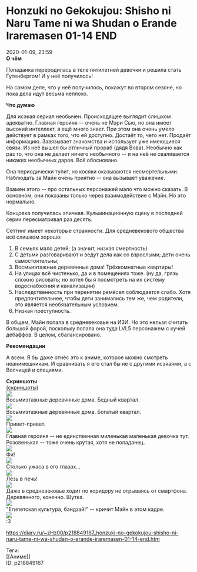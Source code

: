 Honzuki no Gekokujou: Shisho ni Naru Tame ni wa Shudan o Erande Iraremasen 01-14 END
=====================================================================================

   
 2020-01-09, 23:59   
   **О чём**    
   
 Попаданка переродилась в теле пятилетней девочки и решила стать Гутенбергом! И у неё получилось!   
   
 На самом деле, что у неё получилось, покажут во втором сезоне, но пока дела идут весьма неплохо.   
   
  **Что думаю**    
   
 Для исэкая сериал необычен. Происходящее выглядит слишком адекватно. Главная героиня -- очень не Мэри Сью, но она имеет высокий интеллект, а ещё много знает. При этом она очень умело действует в рамках того, что ей доступно. Достаёт то, чего нет. Продаёт информацию. Завязывает знакомства и использует уже имеющиеся связи. Из неё вышел бы отличный прораб (дядя Вова). Необычно как раз то, что она не делает ничего необычного -- и на неё не сваливается никаких необычных даров. Всё обосновано.   
   
 Она периодически тупит, но косяки оказываются несмертельными. Наблюдать за Майн очень приятно -- она вызывает уважение.   
   
 Взамен этого -- про остальных персонажей мало что можно сказать. В основном, они показаны только через взаимодействие с Майн. Но это нормально.   
   
 Концовка получилась эпичная. Кульминационную сцену в последней серии пересматривал раз десять.   
   
 Сеттинг имеет некоторые странности. Для средневекового общества всё слишком хорошо:   
 1. В семьях мало детей; (а значит, низкая смертность)   
 2. С детьми разговаривают и ведут дела как со взрослыми; дети очень самостоятельны;   
 3. Восмьиэтажные деревянные дома! Трёхкомнатные квартиры!   
 4. На улицах всё чистенько, да и в помещениях тоже. (ну да, грязь сложно рисовать; но хотел бы я посмотреть на их систему водоснабжения и канализации)   
 5. Наследственность при перенятии ремёсел соблюдается слабо. Хотя предпочтительнее, чтобы дети занимались тем же, чем родители, это является необязательным условием.   
 6. Низкая преступность.   
   
 В общем, Майн попала в средневековье на ИЗИ. Но это нельзя считать большой форой, поскольку попала она туда LVL5 персонажем с кучей дебаффов. В целом, сбалансировано.   
   
  **Рекомендации**    
   
 А всем. Я бы даже отнёс это к аниме, которое можно смотреть неанимешникам. И сравнивать я его стал бы не с другими исэкаями, а с Волчицей и специями.   
   
  **Скриншоты**    
  [(скриншоты)](https://zHz00.diary.ru/p218849167.htm?index=1#linkmore218849167m1)       
  [![](https://i.imgur.com/Bz9Spgil.png)](https://i.imgur.com/Bz9Spgi.png)    
 Восьмиэтажные деревянные дома. Бедный квартал.   
  [![](https://i.imgur.com/2gQEh28l.jpg)](https://i.imgur.com/2gQEh28.jpg)    
 Восьмиэтажные деревянные дома. Богатый квартал.   
  [![](https://i.imgur.com/pOI5cHOl.jpg)](https://i.imgur.com/pOI5cHO.jpg)    
 Привет-привет.   
  [![](https://i.imgur.com/1s94BbTl.jpg)](https://i.imgur.com/1s94BbT.jpg)    
 Главная героиня -- не единственная миленькая маленькая девочка тут. Розовенькая -- тоже очень крутая, хотя не попаданец.   
  [![](https://i.imgur.com/fbZ31Qel.jpg)](https://i.imgur.com/fbZ31Qe.jpg)    
 Фи!   
  [![](https://i.imgur.com/CpPKXMFl.jpg)](https://i.imgur.com/CpPKXMF.jpg)    
 Столько ужаса в его глазах...   
  [![](https://i.imgur.com/YNKpspzl.jpg)](https://i.imgur.com/YNKpspz.jpg)    
 Лезь в печь!   
  [![](https://i.imgur.com/Abx41j0l.jpg)](https://i.imgur.com/Abx41j0.jpg)    
 Даже в средневековье ходит по коридору не отрываясь от смартфона. Деревянного, конечно.  Шутка.    
  [![](https://i.imgur.com/BJSPWb0l.jpg)](https://i.imgur.com/BJSPWb0.jpg)    
 "Египетская культура, бандзай!" -- кричит Мэйн в этом кадре.   
  [![](https://i.imgur.com/W9oJLbXl.png)](https://i.imgur.com/W9oJLbX.png)    
 :3   
      
    
 <https://diary.ru/~zHz00/p218849167_honzuki-no-gekokujou-shisho-ni-naru-tame-ni-wa-shudan-o-erande-iraremasen-01-14-end.htm>   
   
 Теги:   
 [[Аниме]]   
 ID: p218849167